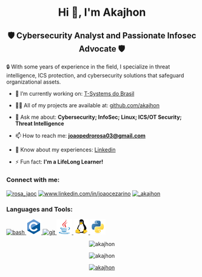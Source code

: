 <h1 align="center">Hi 👋, I'm Akajhon</h1>
<h2 align="center">🛡️ Cybersecurity Analyst and Passionate Infosec Advocate 🛡️</h2>

🔒 With some years of experience in the field, I specialize in threat intelligence, ICS protection, and cybersecurity solutions that safeguard organizational assets.

- 🔭 I’m currently working on: [T-Systems do Brasil](t-systems.com.br)

- 👨‍💻 All of my projects are available at: [github.com/akajhon](github.com/akajhon)

- 💬 Ask me about: **Cybersecurity; InfoSec; Linux; ICS/OT Security; Threat Intelligence**

- 📫 How to reach me: **joaopedrorosa03@gmail.com**

- 📄 Know about my experiences: [Linkedin](www.linkedin.com/in/joaocezarino)

- ⚡ Fun fact: **I'm a LifeLong Learner!**

<h3 align="left">Connect with me:</h3>
<p align="left">
<a href="https://twitter.com/rosa_jaoc" target="blank"><img align="center" src="https://raw.githubusercontent.com/rahuldkjain/github-profile-readme-generator/master/src/images/icons/Social/twitter.svg" alt="rosa_jaoc" height="30" width="40" /></a>
<a href="https://linkedin.com/in/www.linkedin.com/in/joaocezarino" target="blank"><img align="center" src="https://raw.githubusercontent.com/rahuldkjain/github-profile-readme-generator/master/src/images/icons/Social/linked-in-alt.svg" alt="www.linkedin.com/in/joaocezarino" height="30" width="40" /></a>
<a href="https://instagram.com/_akajhon" target="blank"><img align="center" src="https://raw.githubusercontent.com/rahuldkjain/github-profile-readme-generator/master/src/images/icons/Social/instagram.svg" alt="_akajhon" height="30" width="40" /></a>
</p>

<h3 align="left">Languages and Tools:</h3>
<p align="left"> <a href="https://www.gnu.org/software/bash/" target="_blank"> <img src="https://www.vectorlogo.zone/logos/gnu_bash/gnu_bash-icon.svg" alt="bash" width="40" height="40"/> </a> <a href="https://www.cprogramming.com/" target="_blank"> <img src="https://raw.githubusercontent.com/devicons/devicon/master/icons/c/c-original.svg" alt="c" width="40" height="40"/> </a> <a href="https://git-scm.com/" target="_blank"> <img src="https://www.vectorlogo.zone/logos/git-scm/git-scm-icon.svg" alt="git" width="40" height="40"/> </a> <a href="https://www.java.com" target="_blank"> <img src="https://raw.githubusercontent.com/devicons/devicon/master/icons/java/java-original.svg" alt="java" width="40" height="40"/> </a> <a href="https://www.linux.org/" target="_blank"> <img src="https://raw.githubusercontent.com/devicons/devicon/master/icons/linux/linux-original.svg" alt="linux" width="40" height="40"/> </a> <a href="https://www.python.org" target="_blank"> <img src="https://raw.githubusercontent.com/devicons/devicon/master/icons/python/python-original.svg" alt="python" width="40" height="40"/> </a> </p>

<p align="center"><img src="https://github-readme-stats.vercel.app/api/top-langs?username=akajhon&show_icons=true&locale=en&layout=compact" alt="akajhon" /></p>


<p align="center"><img src="https://github-readme-stats.vercel.app/api?username=akajhon&show_icons=true&locale=en" alt="akajhon" /></p>

<p align="center"> <a href="https://github.com/ryo-ma/github-profile-trophy"><img src="https://github-profile-trophy.vercel.app/?username=akajhon" alt="akajhon" /></a> </p>
